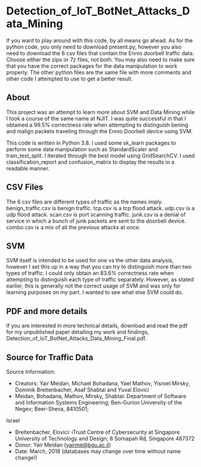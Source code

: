 # Detection_of_IoT_BotNet_Attacks_Data_Mining
If you want to play around with this code, by all means go ahead. As for the python code, you only need to download present.py, however you also need to download the 6 csv files that contain the Ennio doorbell traffic data. Choose either the zips or 7z files, not both. You may also need to make sure that you have the correct packages for the data manipulation to work properly. The other python files are the same file with more comments and other code I attempted to use to get a better result.

## About
This project was an attempt to learn more about SVM and Data Mining while I took a course of the same name at NJIT. I was quite successful in that I obtained a 99.5% correctness rate when attempting to distinguish bening and malign packets traveling through the Ennio Doorbell device using SVM.

This code is written in Python 3.8. I used some sk_learn packages to perform some data manipulation such as StandardScaler and train_test_split. I iterated through the best model using GridSearchCV. I used classification_report and confusion_matrix to display the results in a readable manner.

## CSV Files
The 6 csv files are different types of traffic as the names imply. benign_traffic.csv is benign traffic.  tcp.csv is a tcp flood attack. udp.csv is a udp flood attack. scan.csv is port scanning traffic. junk.csv is a denial of service in which a bunch of junk packets are sent to the doorbell device. combo.csv is a mix of all the previous attacks at once. 

## SVM
SVM itself is intended to be used for one vs the other data analysis, however I set this up in a way that you can try to distinguish more than two types of traffic. I could only obtain an 83.6% correctness rate when attempting to distinguish each type of traffic separately. However, as stated earlier, this is generally not the correct usage of SVM and was only for learning purposes on my part. I wanted to see what else SVM could do.

## PDF and more details
If you are interested in more technical details, download and read the pdf for my unpublished paper detailing my work and findings, Detection_of_IoT_BotNet_Attacks_Data_Mining_Final.pdf.

## Source for Traffic Data
Source Information:
   - Creators: Yair Meidan, Michael Bohadana, Yael Mathov, Yisroel Mirsky, Dominik Breitenbacher, Asaf Shabtai and Yuval Elovici
   - Meidan, Bohadana, Mathov, Mirsky, Shabtai: Department of Software and Information Systems Engineering; Ben-Gurion University of the Negev; Beer-Sheva, 8410501; 
   
Israel
   - Breitenbacher, Elovici: iTrust Centre of Cybersecurity at Singapore University of Technology and Design; 8 Somapah Rd, Singapore 487372
   - Donor: Yair Meidan (yairme@bgu.ac.il)
   - Date: March, 2018 (databases may change over time without name change!)
